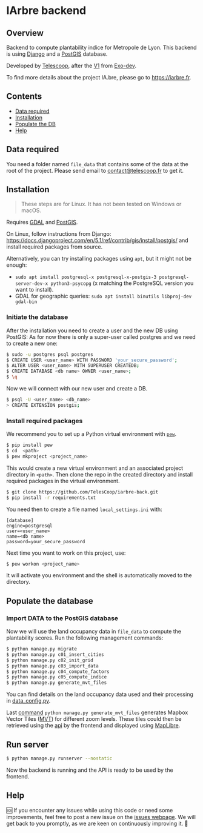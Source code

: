 # IArbre backend

## Overview
Backend to compute plantability indice for Metropole de Lyon.
This backend is using [Django](https://www.djangoproject.com/)
and a [PostGIS](https://postgis.net/) database.


Developed by [Telescoop](https://telescoop.fr), after the [V1](https://forge.grandlyon.com/erasme/script-recalcul-calque)
from [Exo-dev](https://exo-dev.fr/).

To find more details about the project IA.bre, please go to https://iarbre.fr.

## Contents
- [Data required](#data-required)
- [Installation](#installation)
- [Populate the DB](#populate-the-db)
- [Help](#help)

## Data required

You need a folder named `file_data` that contains some of the data at the root of the project.
Please send email to [contact@telescoop.fr](mailto:contact@telescoop.fr) to get it.


## Installation
> These steps are for Linux. It has not been tested on Windows or macOS.

Requires [GDAL](https://gdal.org/en/stable/) and [PostGIS](https://postgis.net/).

On Linux, follow instructions from Django:
https://docs.djangoproject.com/en/5.1/ref/contrib/gis/install/postgis/
and install required packages from source.

Alternatively, you can try installing packages using `apt`, but it might not be
enough:

- `sudo apt install postgresql-x postgresql-x-postgis-3 postgresql-server-dev-x python3-psycopg`
(x matching the PostgreSQL version you want to install).
- GDAL for geographic queries: `sudo apt install binutils libproj-dev gdal-bin`

### Initiate the database
After the installation you need to create a user and the new DB using PostGIS:
As for now there is only a super-user called postgres and we need to create a new one:
```bash
$ sudo -u postgres psql postgres
$ CREATE USER <user_name> WITH PASSWORD 'your_secure_password';
$ ALTER USER <user_name> WITH SUPERUSER CREATEDB;
$ CREATE DATABASE <db name> OWNER <user_name>;
$ \q
```
Now we will connect with our new user and create a DB.
```bash
$ psql -U <user_name> <db_name>
> CREATE EXTENSION postgis;
```

### Install required packages
We recommend you to set up a Python virtual environment with [`pew`](https://github.com/pew-org/pew).
```bash
$ pip install pew
$ cd  <path>
$ pew mkproject <project_name>
```
This would create a new virtual environment and an associated project directory in `<path>`.
Then clone the repo in the created directory and install required packages in the virtual
environment.
```bash
$ git clone https://github.com/TelesCoop/iarbre-back.git
$ pip install -r requirements.txt
```
You need then to create a file named `local_settings.ini` with:
```commandline
[database]
engine=postgresql
user=<user_name>
name=<db name>
password=your_secure_password
```
Next time you want to work on this project, use:
```bash
$ pew workon <project_name>
```
It will activate you environment and the shell is automatically moved to the directory.
## Populate the database

### Import DATA to the PostGIS database
Now we will use the land occupancy data in `file_data` to compute the plantability scores.
Run the following management commands:

```bash
$ python manage.py migrate
$ python manage.py c01_insert_cities
$ python manage.py c02_init_grid
$ python manage.py c03_import_data
$ python manage.py c04_compute_factors
$ python manage.py c05_compute_indice
$ python manage.py generate_mvt_files
```
You can find details on the land occupancy data used and their processing in [data_config.py](./iarbre_data/data_config.py).

Last [command](./api/management/commands/generate_mvt_files.py) `python manage.py generate_mvt_files` generates Mapbox Vector Tiles
([MVT](https://gdal.org/en/stable/drivers/vector/mvt.html)) for different zoom levels.
These tiles could then be retrieved using the [api](./api/views.py) by the frontend and displayed using [MapLibre](https://maplibre.org/).
## Run server
```bash
$ python manage.py runserver --nostatic
```
Now the backend is running and the API is ready to be used by the frontend.
## Help
🆘
If you encounter any issues while using this code or need some improvements, feel free to post a new issue
on the [issues webpage](https://github.com/TelesCoop/iarbre-back/issues).
We will get back to you promptly, as we are keen on continuously improving it. 🚀
